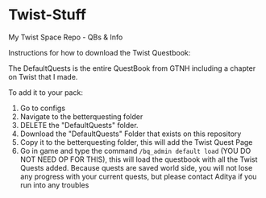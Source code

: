 # Twist-Stuff
My Twist Space Repo - QBs &amp; Info

Instructions for how to download the Twist Questbook: 

The DefaultQuests is the entire QuestBook from GTNH including a chapter on Twist that I made.  

To add it to your pack: 

1. Go to configs
2. Navigate to the betterquesting folder 
3. DELETE the "DefaultQuests" folder.
4. Download the "DefaultQuests" Folder that exists on this repository
5. Copy it to the betterquesting folder, this will add the Twist Quest Page
6. Go in game and type the command `/bq_admin default load` (YOU DO NOT NEED OP FOR THIS), this will load the questbook with all the Twist Quests added. Because quests are saved world side, you will not lose any progress with your current quests, but please contact Aditya if you run into any troubles

